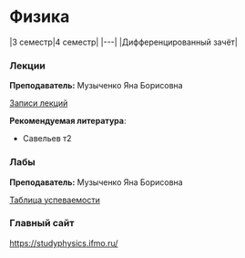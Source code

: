 # Физика

|3 семестр|4 семестр|
|---|
|Дифференцированный зачёт|

### Лекции

**Преподаватель:** Музыченко Яна Борисовна

[Записи лекций](https://www.youtube.com/playlist?list=PLj7ewET2KEJyHMgQv9qI4pLtGii3qhkKf)

**Рекомендуемая литература**:
* Савельев т2

### Лабы

**Преподаватель:** Музыченко Яна Борисовна

[Таблица успеваемости](https://docs.google.com/spreadsheets/d/1lfC_OR4yt5PPZ91Q2tzYvTk3B0_PI5QZAikuykuCde0/edit#gid=737522585)

### Главный сайт
https://studyphysics.ifmo.ru/

